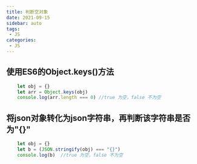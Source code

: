 ```yaml
---
title: 判断空对象
date: 2021-09-15
sidebar: auto
tags: 
 - JS
categories:
 - JS
---
```


## 使用ES6的Object.keys()方法
```javascript
    let obj = {}
    let arr = Object.keys(obj)
    console.log(arr.length === 0) //true 为空，false 不为空
```

## 将json对象转化为json字符串，再判断该字符串是否为"{}"
```javascript
    let obj = {}
    let b = (JSON.stringify(obj) === "{}")
    console.log(b)  //true 为空，false 不为空
```
